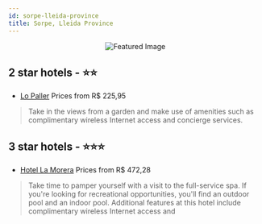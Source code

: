 ```yaml
---
id: sorpe-lleida-province
title: Sorpe, Lleida Province
---
```


<center><img src="https://i.travelapi.com/hotels/14000000/13290000/13287900/13287898/38b9e5ed_z.jpg" alt="Featured Image" /></center>


##  2 star hotels - ⭐️⭐️

-    [Lo Paller](https://us.hurb.com/hotels/sorpe/lo-paller-JNP-JP045901?cmp=18055) Prices from R$ 225,95
   > Take in the views from a garden and make use of amenities such as complimentary wireless Internet access and concierge services.

##  3 star hotels - ⭐️⭐️⭐️

-    [Hotel La Morera](https://us.hurb.com/hotels/sorpe/hotel-la-morera-JNP-JP320096?cmp=18055) Prices from R$ 472,28
   > Take time to pamper yourself with a visit to the full-service spa. If you're looking for recreational opportunities, you'll find an outdoor pool and an indoor pool. Additional features at this hotel include complimentary wireless Internet access and 
